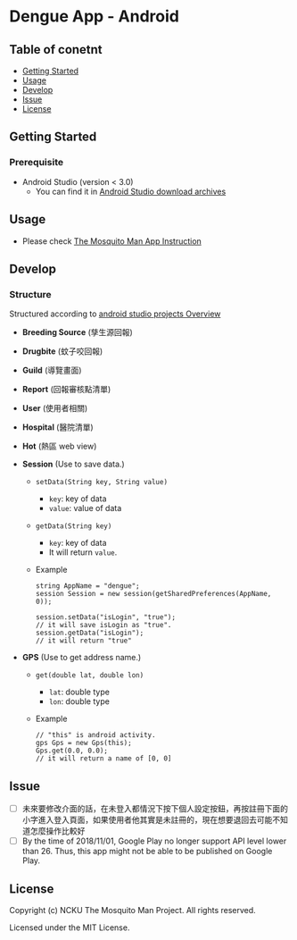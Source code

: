 # Dengue App - Android

## Table of conetnt
* [Getting Started](#sec-1)
* [Usage](#sec-2)
* [Develop](#sec-3)
* [Issue](#sec-4)
* [License](#sec-5)


<a name='sec-1'></a>
## Getting Started
### Prerequisite
* Android Studio (version < 3.0)
	* You can find it in [Android Studio download archives](https://developer.android.com/studio/archive) 

<a name='sec-2'></a>
## Usage
* Please check [The Mosquito Man App Instruction](./doc/掌蚊人APP.pdf)

<a name='sec-3'></a>
## Develop
### Structure
Structured according to [android studio projects Overview](https://developer.android.com/studio/projects/index.html)

* **Breeding Source** (孳生源回報)
* **Drugbite** (蚊子咬回報)
* **Guild** (導覽畫面)
* **Report** (回報審核點清單)
* **User** (使用者相關)
* **Hospital** (醫院清單)
* **Hot** (熱區 web view)
* **Session** (Use to save data.)
    * `setData(String key, String value)`
        * `key`: key of data
        * `value`: value of data
    * `getData(String key)`
        * `key`: key of data
        * It will return `value`.
    * Example  
		
		```android
		string AppName = "dengue";
		session Session = new session(getSharedPreferences(AppName, 0));
		
		session.setData("isLogin", "true");
		// it will save isLogin as "true".
		session.getData("isLogin");
		// it will return "true"
		```

* **GPS** (Use to get address name.)
    * `get(double lat, double lon)`
        * `lat`: double type
        * `lon`: double type
    * Example

		```android
		// "this" is android activity.
		gps Gps = new Gps(this);
		Gps.get(0.0, 0.0);
		// it will return a name of [0, 0]
		```

<a name='sec-4'></a>
## Issue
* [ ] 未來要修改介面的話，在未登入都情況下按下個人設定按鈕，再按註冊下面的小字進入登入頁面，如果使用者他其實是未註冊的，現在想要退回去可能不知道怎麼操作比較好
* [ ] By the time of 2018/11/01, Google Play no longer support API level lower than 26. Thus, this app might not be able to be published on Google Play.

<a name='sec-5'></a>
## License
Copyright (c) NCKU The Mosquito Man Project. All rights reserved.

Licensed under the MIT License.

